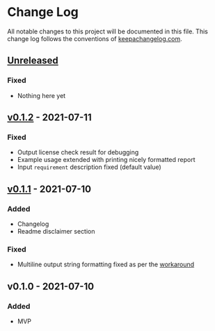 # Change Log

All notable changes to this project will be documented in this file.
This change log follows the conventions of [keepachangelog.com](http://keepachangelog.com/).

## [Unreleased]
### Fixed
- Nothing here yet

## [v0.1.2] - 2021-07-11
### Fixed
- Output license check result for debugging
- Example usage extended with printing nicely formatted report
- Input `requirement` description fixed (default value)

## [v0.1.1] - 2021-07-10
### Added
- Changelog
- Readme disclaimer section

### Fixed
- Multiline output string formatting fixed as per the [workaround](https://github.community/t/set-output-truncates-multiline-strings/16852)

## v0.1.0 - 2021-07-10
### Added
- MVP


[Unreleased]: https://github.com/pilosus/pip-license-checker/compare/v0.1.2...HEAD
[v0.1.2]: https://github.com/pilosus/pip-license-checker/compare/v0.1.1...v0.1.2
[v0.1.1]: https://github.com/pilosus/pip-license-checker/compare/v0.1.0...v0.1.1
